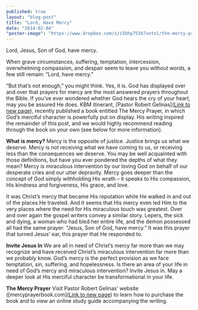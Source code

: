 ```yaml
---
published: true
layout: "blog-post"
title: "Lord, Have Mercy"
date: "2014-02-04"
"poster-image": "https://www.dropbox.com/s/i5bhp753k7votnl/the-mercy-prayer3d-e1360703932263.jpg"
---
```


Lord, Jesus, Son of God, have mercy.

When grave circumstances, suffering, temptation, intercession, overwhelming compassion, and despair seem to leave you without words, a few still remain: “Lord, have mercy.”

“But that’s not enough,” you might think.  Yes, it is.  God has displayed over and over that prayers for mercy are the most answered prayers throughout the Bible.  If you’ve ever wondered whether God hears the cry of your heart, may you be assured He does.  KBM itinerant, [Pastor Robert Gelinas](<a href= "http://www.kbm.org/speakers/robert-gelinas/" target="_blank">Link to new page</a>), recently published a book entitled The Mercy Prayer, in which God’s merciful character is powerfully put on display.  His writing inspired the remainder of this post, and we would highly recommend reading through the book on your own (see below for more information). 

**What is mercy?**
Mercy is the opposite of justice.  Justice brings us what we deserve.  Mercy is not receiving what we have coming to us, or receiving less than the consequences we deserve.  You may be well acquainted with those definitions, but have you ever pondered the depths of what they mean?  Mercy is miraculous intervention by our loving God on behalf of our desperate cries and our utter depravity.  Mercy goes deeper than the concept of God simply withholding His wrath – it speaks to His compassion, His kindness and forgiveness, His grace, and love.

It was Christ’s mercy that became His reputation while He walked in and out of the places He traveled.  And it seems that His mercy even led Him to the very places where the need for His miraculous touch was greatest.  Over and over again the gospel writers convey a similar story.  Lepers, the sick and dying, a woman who had bled her entire life, and the demon possessed all had the same prayer: “Jesus, Son of God, have mercy.”  It was this prayer that turned Jesus’ ear, this prayer that He responded to.

**Invite Jesus In**
We are all in need of Christ’s mercy far more than we may recognize and have received Christ’s miraculous intervention far more than we probably know.  God’s mercy is the perfect provision as we face temptation, sin, suffering, and hopelessness.  Is there an area of your life in need of God’s mercy and miraculous intervention?  Invite Jesus in.  May a deeper look at His merciful character be transformational in your life.

**The Mercy Prayer**
Visit Pastor Robert Gelinas’ website ([mercyprayerbook.com](<a href="http://mercyprayerbook.com" target="_blank">Link to new page</a>) to learn how to purchase the book and to view an online study guide accompanying the writing.
